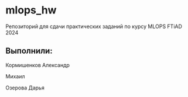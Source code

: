 # mlops_hw
Репозиторий для сдачи практических заданий по курсу MLOPS FTiAD 2024

## Выполнили: ##

Кормишенков Александр

Михаил

Озерова Дарья
